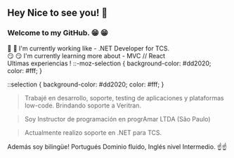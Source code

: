 
## Hey Nice to see you!  :wave:
### Welcome to my GitHub. :grin: :grin:
 :eyes: :eyes: I'm currently working like - .NET  Developer for TCS.
<br>
:smirk: :smirk: I'm currently learning more about - MVC // React
<br>
Ultimas experiencias !
::-moz-selection {
  background-color: #dd2020;
	color: #fff;
}
 
::selection {
	background-color: #dd2020;
	color: #fff;
}
> Trabajé en desarrollo, soporte, testing de aplicaciones y plataformas low-code. Brindando soporte a Veritran.

>Soy Instructor de programación en progrAmar LTDA (São Paulo)

>Actualmente realizo soporte en .NET para TCS.

Además soy bilingüe! Portugués Dominio fluido,  Inglés nivel Intermedio.
:point_up::point_up:





